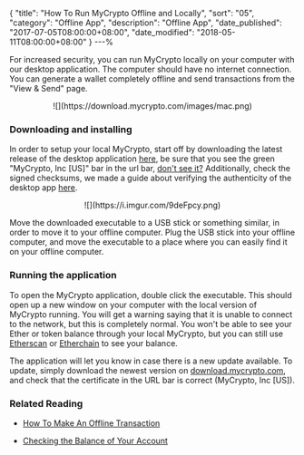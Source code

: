 {
 "title": "How To Run MyCrypto Offline and Locally",
 "sort": "05",
 "category": "Offline App",
 "description": "Offline App",
 "date_published": "2017-07-05T08:00:00+08:00",
 "date_modified": "2018-05-11T08:00:00+08:00"
}
---%

For increased security, you can run MyCrypto locally on your computer with our desktop application. The computer should have no internet connection. You can generate a wallet completely offline and send transactions from the "View & Send" page.


<center>![](https://download.mycrypto.com/images/mac.png)</center>


### Downloading and installing
In order to setup your local MyCrypto, start off by downloading the latest release of the desktop application [here](https://download.mycrypto.com/), be sure that you see the green "MyCrypto, Inc [US]" bar in the url bar, [don't see it?](https://support.mycrypto.com/security/i-cannot-see-the-extended-validation-certificate.html) Additionally, check the signed checksums, we made a guide about verifying the authenticity of the desktop app [here](https://support.mycrypto.com/security/verifying-authenticity-of-desktop-app.html).

<center>![](https://i.imgur.com/9deFpcy.png)</center>


Move the downloaded executable to a USB stick or something similar, in order to move it to your offline computer. Plug the USB stick into your offline computer, and move the executable to a place where you can easily find it on your offline computer.

### Running the application
To open the MyCrypto application, double click the executable. This should open up a new window on your computer with the local version of MyCrypto running. You will get a warning saying that it is unable to connect to the network, but this is completely normal. You won't be able to see your Ether or token balance through your local MyCrypto, but you can still use [Etherscan](https://etherscan.io/) or [Etherchain](https://www.etherchain.org/) to see your balance.

The application will let you know in case there is a new update available. To update, simply download the newest version on [download.mycrypto.com](https://download.mycrypto.com/), and check that the certificate in the URL bar is correct (MyCrypto, Inc [US]).


### Related Reading

* [How To Make An Offline Transaction](https://support.mycrypto.com/offline/making-offline-transaction-on-mycrypto.html)

* [Checking the Balance of Your Account](https://support.mycrypto.com/getting-started/checking-balance-of-my-account.html)


